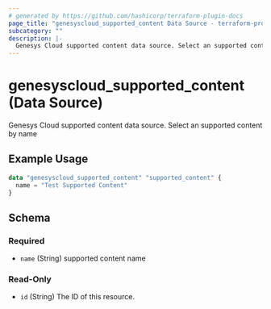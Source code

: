 ```yaml
---
# generated by https://github.com/hashicorp/terraform-plugin-docs
page_title: "genesyscloud_supported_content Data Source - terraform-provider-genesyscloud"
subcategory: ""
description: |-
  Genesys Cloud supported content data source. Select an supported content by name
---
```


# genesyscloud_supported_content (Data Source)

Genesys Cloud supported content data source. Select an supported content by name

## Example Usage

```terraform
data "genesyscloud_supported_content" "supported_content" {
  name = "Test Supported Content"
}
```

<!-- schema generated by tfplugindocs -->
## Schema

### Required

- `name` (String) supported content name

### Read-Only

- `id` (String) The ID of this resource.
